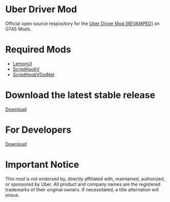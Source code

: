 # Uber Driver Mod
Official open source respository for the [Uber Driver Mod [REVAMPED]](https://www.gta5-mods.com/scripts/uber-driver-revamped) on GTA5 Mods.

# Required Mods
* [LemonUI](https://github.com/LemonUIbyLemon/LemonUI/releases)
* [ScriptHookV](http://www.dev-c.com/gtav/scripthookv/)
* [ScriptHookVDotNet](https://github.com/crosire/scripthookvdotnet/releases)

# Download the latest stable release
[Download](https://www.gta5-mods.com/scripts/uber-driver-revamped/download/137418)

# For Developers
[Download](https://github.com/chillnook/UberDriverMod/releases/tag/Dev-kit)

# Important Notice
This mod is not endorsed by, directly affiliated with, maintained, authorized, or sponsored by Uber. All product and company names are the registered trademarks of their
original owners. If necessitated, a title alternation will ensue.
